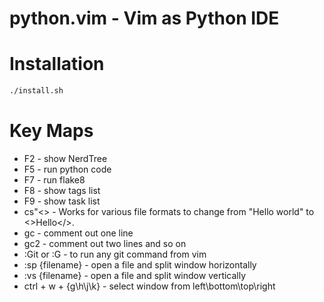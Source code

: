 python.vim - Vim as Python IDE 
===

# Installation

````bash
./install.sh
````

# Key Maps
- F2 - show NerdTree
- F5 - run python code
- F7 - run flake8
- F8 - show tags list
- F9 - show task list
- cs"<> - Works for various file formats to change from "Hello world" to <>Hello</>. 
- gc - comment out one line
- gc2 - comment out two lines and so on
- :Git or :G - to run any git command from vim
- :sp {filename} - open a file and split window horizontally
- :vs {filename} - open a file and split window vertically
- ctrl + w + {g\h\j\k} - select window from left\bottom\top\right
